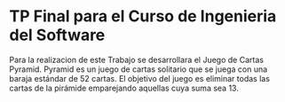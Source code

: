 # TP Final para el Curso de Ingenieria del Software

Para la realizacion de este Trabajo se desarrollara el Juego de Cartas Pyramid.
Pyramid es un juego de cartas solitario que se juega con una baraja estándar de 52 cartas. 
El objetivo del juego es eliminar todas las cartas de la pirámide emparejando aquellas cuya suma sea 13.
